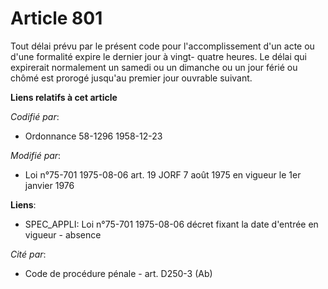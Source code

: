 # Article 801

Tout délai prévu par le présent code pour l'accomplissement d'un acte ou d'une formalité expire le dernier jour à vingt-
quatre heures. Le délai qui expirerait normalement un samedi ou un dimanche ou un jour férié ou chômé est prorogé jusqu'au
premier jour ouvrable suivant.

**Liens relatifs à cet article**

_Codifié par_:

  - Ordonnance 58-1296 1958-12-23

_Modifié par_:

  - Loi n°75-701 1975-08-06 art. 19 JORF 7 août 1975 en vigueur le 1er janvier 1976

**Liens**:

  - SPEC_APPLI: Loi n°75-701 1975-08-06 décret fixant la date d'entrée en vigueur - absence

_Cité par_:

  - Code de procédure pénale - art. D250-3 (Ab)
